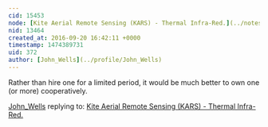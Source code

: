 ```yaml
---
cid: 15453
node: [Kite Aerial Remote Sensing (KARS) - Thermal Infra-Red.](../notes/John_Wells/09-20-2016/kite-aerial-remote-sensing)
nid: 13464
created_at: 2016-09-20 16:42:11 +0000
timestamp: 1474389731
uid: 372
author: [John_Wells](../profile/John_Wells)
---
```


Rather than hire one for a limited period, it would be much better to own one (or more) cooperatively.

[John_Wells](../profile/John_Wells) replying to: [Kite Aerial Remote Sensing (KARS) - Thermal Infra-Red.](../notes/John_Wells/09-20-2016/kite-aerial-remote-sensing)

